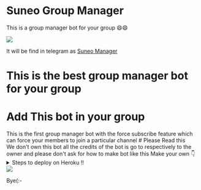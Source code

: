 # Suneo Group Manager
 This is a group manager bot for your group
 😄😄
<summary> </summary>
<img src="https://telegra.ph/file/4233b9a65aadbdf2cd682.jpg" />

It will be find in telegram as [Suneo Manager](https://t.me/SuneoManagerbot)

# This is the best group manager bot for your group
# Add This bot in your group
<summary> </summary>
This is the first group manager bot with the
force subscribe feature which can force your members
to join a particular channel
# Please Read this
<summary> </summary>
We don't own this bot all the credits of the bot is go to respectively to the owner and please don't ask for how to make bot like this </details>
Make your own 👇
<details>
  <summary> Steps to deploy on Heroku !! </summary>

```
 details, Deploy!
First deploy it then go to the app settings and turn off web and turn on
the worker Dyno then if you get any error so go to settings
And remove the port and webhook.
Deploy link 👇
```
[![Deploy](https://www.herokucdn.com/deploy/button.svg)](https://heroku.com/deploy?template=https%3A%2F%2Fgithub.com%2Fdeepanshu143%2FSuneo.git)
</details>
<summary> </summary>
<img src="https://telegra.ph/file/1b3fe25b041acbe97a23f.jpg" />

Bye(:-
